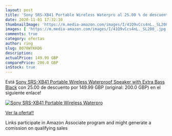 ```yaml
---
layout: post
title: 'Sony SRS-XB41 Portable Wireless Waterpro al 25.00 % de descuento'
date: 2020-11-01 17:32:10
thumbnailImage: 'https://m.media-amazon.com/images/I/41Q9vCcs4nL._SL200_.jpg'
images: [ 'https://m.media-amazon.com/images/I/41Q9vCcs4nL._SL200_.jpg' ]
comments: true
category: ofertas
author: ring
slug: B078WTKKD6
description:
actualPrice: 149.99 GBP
comparePrice: 200.0 GBP
inStock: true
---
```


Está [Sony SRS-XB41 Portable Wireless Waterproof Speaker with Extra Bass  Black](https://www.amazon.co.uk/dp/B078WTKKD6/?tag=tolees0a-21) con 25.00 de descuento por 149.99 GBP (original: 200.0 GBP) en el siguiente enlace!

[![Sony SRS-XB41 Portable Wireless Waterpro](https://m.media-amazon.com/images/I/41Q9vCcs4nL._SL200_.jpg)](https://www.amazon.co.uk/dp/B078WTKKD6/?tag=tolees0a-21)

[Ver la oferta!!](https://www.amazon.co.uk/dp/B078WTKKD6/?tag=tolees0a-21)

Links participate in Amazon Associate program and might generate a comission on qualifying sales


